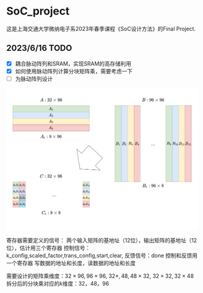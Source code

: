 # SoC_project
这是上海交通大学微纳电子系2023年春季课程《SoC设计方法》的Final Project.

## 2023/6/16 TODO
- [x] 耦合脉动阵列和SRAM，实现SRAM的高存储利用
- [x] 如何使用脉动阵列计算分块矩阵乘，需要考虑一下
- [ ] 为脉动阵列设计

<img src="https://github.com/flare-sandy/SoC_project/blob/main/doc/block_matmul.jpg" width="800px">


寄存器需要定义的信号：
两个输入矩阵的基地址（12位），输出矩阵的基地址（12位），估计用三个寄存器
控制信号：k_config,scaled_factor,trans_config,start,clear,
反馈信号：done
控制和反馈用一个寄存器
写数据的地址和长度，读数据的地址和长度

需要设计的矩阵乘维度：$32 \times 96, 96\times 96$, $32\times, 48, 48\times 32$, $32\times 32, 32\times 48$
拆分后的分块乘对应的$k$维度：32，48，96